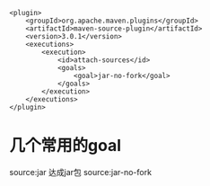 ```
<plugin>
	<groupId>org.apache.maven.plugins</groupId>
	<artifactId>maven-source-plugin</artifactId>
	<version>3.0.1</version>
	<executions>
		<execution>
			<id>attach-sources</id>
			<goals>
				<goal>jar-no-fork</goal>
			</goals>
		</execution>
	</executions>
</plugin>
```

# 几个常用的goal #
source:jar 达成jar包
source:jar-no-fork